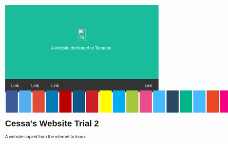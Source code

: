 <!doctype html>

<html lang="en">
<head>
  <title>Tamamo Fan Website 1</title>
  <meta charset="UTF-8">
  <meta name="viewport" content="width=device-width, initial-scale=1">
  <link rel="stylesheet" href="https://cdnjs.cloudflare.com/ajax/libs/font-awesome/4.7.0/css/font-awesome.min.css">
  
  <style>
  .fa {padding: 20px; font-size: 30px; width: 50px; text-align: center; text-decoration: none; margin: 5px 2px;}
  .fa:hover {opacity: 0.7;}
  .fa-facebook {background: #3B5998; color: white;}
  .fa-twitter {background: #55ACEE; color: white;}
  .fa-google {background: #dd4b39; color: white;}
  .fa-linkedin {background: #007bb5; color: white;}
  .fa-youtube {background: #bb0000; color: white;}
  .fa-instagram {background: #125688; color: white;}
  .fa-pinterest {background: #cb2027; color: white;}
  .fa-snapchat-ghost {background: #fffc00; color: white; text-shadow: -1px 0 black, 0 1px black, 1px 0 black, 0 -1px black;}
  .fa-skype {background: #00aff0; color: white;}
  .fa-android {background: #a4c639; color: white;}
  .fa-dribbble {background: #ea4c89; color: white;}
  .fa-vimeo {background: #45bbff; color: white;}
  .fa-tumblr {background: #2c4762; color: white;}
  .fa-vine {background: #00b489; color: white;}
  .fa-foursquare {background: #45bbff; color: white;}
  .fa-stumbleupon {background: #eb4924; color: white;}
  .fa-flickr {background: #f40083; color: white;}
  .fa-yahoo { background: #430297; color: white;}
  .fa-soundcloud {background: #ff5500; color: white;}
  .fa-reddit {background: #ff5700; color: white;}
  .fa-rss {background: #ff6600; color: white;}
     
  .header {padding: 80px; text-align: center; background: #1abc9c;color: white;}
  
  /* Increase the font size of the h1 element */
  .header h1 {font-size: 40px;}
  body {font-family: Arial, Helvetica, sans-serif;}
  
    /* Style the top navigation bar */
  .navbar {
    overflow: hidden; /* Hide overflow */
    background-color: #333; /* Dark background color */
  }
  
  /* Style the navigation bar links */
  .navbar a {
    float: left; /* Make sure that the links stay side-by-side */
    display: block; /* Change the display to block, for responsive reasons (see below) */
    color: white; /* White text color */
    text-align: center; /* Center the text */
    padding: 14px 20px; /* Add some padding */
    text-decoration: none; /* Remove underline */
  }
  
  /* Right-aligned link */
  .navbar a.right {
    float: right; /* Float a link to the right */
  }
  
  /* Change color on hover/mouse-over */
  .navbar a:hover {
    background-color: #ddd; /* Grey background color */
    color: black; /* Black text color */
  }
  </style>
</head>


<body>

<div class="header">
   <img src="skills-github-pages/images/tamamo_header.png" alt="Tamamo" width="24" height="39">
  <p>A website dedicated to Tamamo.</p>
</div>


<div class="navbar">
  <a href="#">Link</a>
  <a href="#">Link</a>
  <a href="#">Link</a>
  <a href="#" class="right">Link</a>
</div>

<a href="#" class="fa fa-facebook"></a>
<a href="#" class="fa fa-twitter"></a>
<a href="#" class="fa fa-google"></a>
<a href="#" class="fa fa-linkedin"></a>
<a href="#" class="fa fa-youtube"></a>
<a href="#" class="fa fa-instagram"></a>
<a href="#" class="fa fa-pinterest"></a>
<a href="#" class="fa fa-snapchat-ghost"></a>
<a href="#" class="fa fa-skype"></a>
<a href="#" class="fa fa-android"></a>
<a href="#" class="fa fa-dribbble"></a>
<a href="#" class="fa fa-vimeo"></a>
<a href="#" class="fa fa-tumblr"></a>
<a href="#" class="fa fa-vine"></a>
<a href="#" class="fa fa-foursquare"></a>
<a href="#" class="fa fa-stumbleupon"></a>
<a href="#" class="fa fa-flickr"></a>
<a href="#" class="fa fa-yahoo"></a>
<a href="#" class="fa fa-reddit"></a>
<a href="#" class="fa fa-rss"></a>

<body>

<h1>Cessa's Website Trial 2</h1>
<p>A website copied from the internet to learn.</p>

</body>
</html> 
